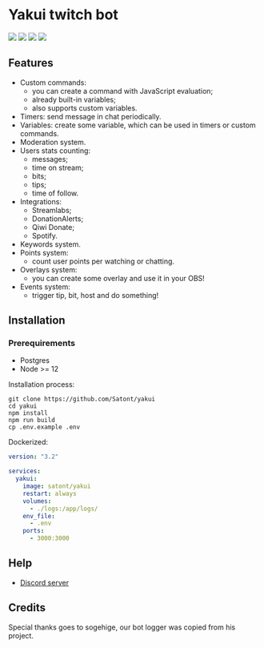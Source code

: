 # Yakui twitch bot

![](https://img.shields.io/github/workflow/status/satont/yakui/Publish%20Docker/master?label=docker&style=for-the-badge) ![](https://img.shields.io/github/workflow/status/Satont/yakui/Build%20Web%20and%20Bot/master?style=for-the-badge) ![](https://img.shields.io/david/satont/yakui?style=for-the-badge) ![](https://discord.gg/a5XFNKq)

## Features

- Custom commands:
  - you can create a command with JavaScript evaluation;
  - already built-in variables;
  - also supports custom variables.
- Timers: send message in chat periodically.
- Variables: create some variable, which can be used in timers or custom commands.
- Moderation system.
- Users stats counting:
  - messages;
  - time on stream;
  - bits;
  - tips;
  - time of follow.
- Integrations:
  - Streamlabs;
  - DonationAlerts;
  - Qiwi Donate;
  - Spotify.
- Keywords system.
- Points system:
  - count user points per watching or chatting.
- Overlays system:
  - you can create some overlay and use it in your OBS!
- Events system:
  - trigger tip, bit, host and do something!


## Installation
### Prerequirements

 - Postgres
 - Node >= 12

Installation process:
```shell
git clone https://github.com/Satont/yakui
cd yakui
npm install
npm run build
cp .env.example .env

```

Dockerized:
```yml
version: "3.2"

services:
  yakui:
    image: satont/yakui
    restart: always
    volumes:
      - ./logs:/app/logs/
    env_file:
      - .env
    ports:
      - 3000:3000
```

## Help

- [Discord server](https://discord.gg/a5XFNKq)

## Credits

Special thanks goes to sogehige, our bot logger was copied from his project. 
